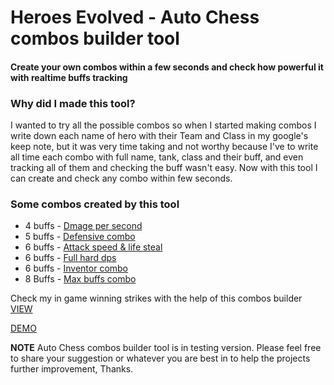 # Heroes Evolved - Auto Chess combos builder tool

#### Create your own combos within a few seconds and check how powerful it with realtime buffs tracking

### Why did I made this tool?

I wanted to try all the possible combos so when I started making combos I write down each name of hero with their Team and Class in my google's keep note, but it was very time taking and not worthy because I've to write all time each combo with full name, tank, class and their buff, and even tracking all of them and checking the buff wasn't easy. Now with this tool I can create and check any combo within few seconds.

### Some combos created by this tool

- 4 buffs - [Dmage per second](http://usmanarshad.com/projects/heac/combos/successful/4%20Buffs%20-%20Dmage%20per%20second.jpg)
- 5 buffs - [Defensive combo](http://usmanarshad.com/projects/heac/combos/5%20Buffs%20-%20Defensive%20combo.jpg)
- 6 buffs - [Attack speed & life steal](http://usmanarshad.com/projects/heac/combos/successful/6%20Buffs%20-%20Attack%20speed%20&%20life%20steal.jpg)
- 6 buffs - [Full hard dps](http://usmanarshad.com/projects/heac/combos/successful/6%20Buffs%20-%20Full%20hard%20dps.jpg)
- 6 buffs - [Inventor combo](http://usmanarshad.com/projects/heac/combos/6%20Buffs%20-%20Inventor%20combo.jpg)
- 8 Buffs - [Max buffs combo](http://usmanarshad.com/projects/heac/combos/8%20Buffs%20-%20Max%20buffs%20combo.jpg)

Check my in game winning strikes with the help of this combos builder [VIEW](http://usmanarshad.com/projects/heac/combos/winning-strikes.png)

[DEMO](http://usmanarshad.com/projects/heac/)

**NOTE** Auto Chess combos builder tool is in testing version.
Please feel free to share your suggestion or whatever you are best in to help the projects further improvement, Thanks.
